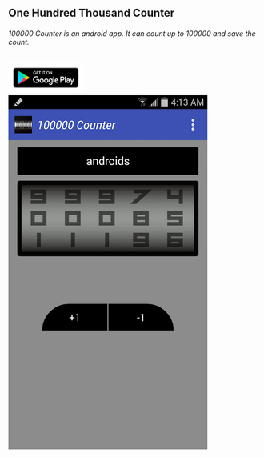 ## One Hundred Thousand Counter
###### 100000 Counter is an android app. It can count up to 100000 and save the count.
<a href="https://play.google.com/store/apps/details?id=com.wishhard.ohtc&hl=en"><img src="https://github.com/wishhard/One-Hundred-Thousand-Counter/blob/master/img/gp.png" align="left" height="60" width="150" ></a>
<br><br><br>

<img src="https://github.com/wishhard/One-Hundred-Thousand-Counter/blob/master/img/ww.webp">
